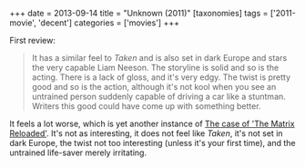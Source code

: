 +++
date = 2013-09-14
title = "Unknown (2011)"
[taxonomies]
tags = ['2011-movie', 'decent']
categories = ['movies']
+++

First review:

> It has a similar feel to *Taken* and is also set in dark Europe and
> stars the very capable Liam Neeson. The storyline is solid and so is
> the acting. There is a lack of gloss, and it's very edgy. The twist
> is pretty good and so is the action, although it's not kool when you
> see an untrained person suddenly capable of driving a car like a
> stuntman. Writers this good could have come up with something better.

It feels a lot worse, which is yet another instance of [The case of
'The Matrix Reloaded']. It's not as interesting, it does not feel
like *Taken*, it's not set in dark Europe, the twist not too
interesting (unless it's your first time), and the untrained life-saver
merely irritating.

  [The case of 'The Matrix Reloaded']: @/the-case-of-the-matrix-reloaded.md
